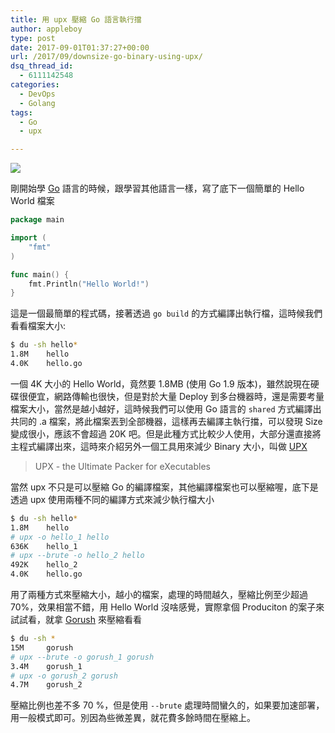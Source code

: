 ```yaml
---
title: 用 upx 壓縮 Go 語言執行擋
author: appleboy
type: post
date: 2017-09-01T01:37:27+00:00
url: /2017/09/downsize-go-binary-using-upx/
dsq_thread_id:
  - 6111142548
categories:
  - DevOps
  - Golang
tags:
  - Go
  - upx

---
```

[![][1]][1]

剛開始學 [Go][2] 語言的時候，跟學習其他語言一樣，寫了底下一個簡單的 Hello World 檔案

```go
package main

import (
    "fmt"
)

func main() {
    fmt.Println("Hello World!")
}
```

這是一個最簡單的程式碼，接著透過 `go build` 的方式編譯出執行檔，這時候我們看看檔案大小:

<!--more-->

```bash
$ du -sh hello*
1.8M    hello
4.0K    hello.go
```

一個 4K 大小的 Hello World，竟然要 1.8MB (使用 Go 1.9 版本)，雖然說現在硬碟很便宜，網路傳輸也很快，但是對於大量 Deploy 到多台機器時，還是需要考量檔案大小，當然是越小越好，這時候我們可以使用 Go 語言的 `shared` 方式編譯出共同的 .a 檔案，將此檔案丟到全部機器，這樣再去編譯主執行擋，可以發現 Size 變成很小，應該不會超過 20K 吧。但是此種方式比較少人使用，大部分還直接將主程式編譯出來，這時來介紹另外一個工具用來減少 Binary 大小，叫做 [UPX][3]

> UPX - the Ultimate Packer for eXecutables

當然 upx 不只是可以壓縮 Go 的編譯檔案，其他編譯檔案也可以壓縮喔，底下是透過 upx 使用兩種不同的編譯方式來減少執行檔大小

```bash
$ du -sh hello*
1.8M    hello
# upx -o hello_1 hello
636K    hello_1
# upx --brute -o hello_2 hello
492K    hello_2
4.0K    hello.go
```

用了兩種方式來壓縮大小，越小的檔案，處理的時間越久，壓縮比例至少超過 70%，效果相當不錯，用 Hello World 沒啥感覺，實際拿個 Produciton 的案子來試試看，就拿 [Gorush][4] 來壓縮看看

```bash
$ du -sh *
15M     gorush
# upx --brute -o gorush_1 gorush
3.4M    gorush_1
# upx -o gorush_2 gorush
4.7M    gorush_2
```

壓縮比例也差不多 70 %，但是使用 `--brute` 處理時間蠻久的，如果要加速部署，用一般模式即可。別因為些微差異，就花費多餘時間在壓縮上。

 [1]: https://lh3.googleusercontent.com/jsocHCR9A9yEfDVUTrU0m42_aHhTEVDGW5p5PsQSx7GSlkt3gLjohfXH3S7P7p982332ruU_e-EtW0LwmiuZjvN65VIcyME-zE35C6EM0IV1nqY6KoNw3dwW2djjid3F-T5YgnJothA=w1920-h1080
 [2]: https://golang.org
 [3]: https://github.com/upx/upx
 [4]: https://github.com/appleboy/gorush